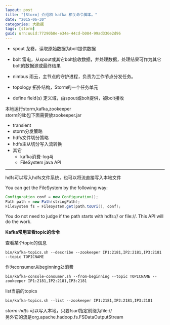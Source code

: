 ```yaml
---
layout: post
title: "[Storm] 介绍和 kafka 相关命令脚本。"
date: "2015-06-30"
categories: 大数据
tags: [storm]
guid: urn:uuid:77290b8e-e34e-44cd-b084-99ad330e2d96
---
```


* spout 龙卷，读取原始数据为bolt提供数据  
* bolt 雷电，从spout或其它bolt接收数据，并处理数据，处理结果可作为其它bolt的数据源或最终结果  
* nimbus 雨云，主节点的守护进程，负责为工作节点分发任务。  

* topology 拓扑结构，Storm的一个任务单元  
* define field(s) 定义域，由spout或bolt提供，被bolt接收  

本地运行storm,kafka,zookeeper  
storm的lib包下面需要放zookeeper.jar  

- transient
- storm分发策略
- hdfs文件切分策略
- hdfs主从切分写入流转换
- 其它
  - kafka消费-log4j
  - FileSystem java API

* * *

hdfs可以写入hdfs文件系统，也可以将流直接写入本地文件

You can get the FileSystem by the following way:

```java
Configuration conf = new Configuration();
Path path = new Path(stringPath);
FileSystem fs = FileSystem.get(path.toUri(), conf);

```

You do not need to judge if the path starts with hdfs:// or file://. This API will do the work.  

**Kafka常用查看topic的命令**  

查看某个topic的信息  

```vim
bin/kafka-topics.sh --describe --zookeeper IP1:2181,IP2:2181,IP3:2181 --topic TOPICNAME
```

作为consumer从beginning处消费  

```vim
bin/kafka-console-consumer.sh --from-beginning --topic TOPICNAME --zookeeper IP1:2181,IP2:2181,IP3:2181
```

list当前的topics  

```vim
bin/kafka-topics.sh --list --zookeeper IP1:2181,IP2:2181,IP3:2181
```

*storm-hdfs* 可以写入本地，只要fsurl指定前缀为file://  
另外它的流是org.apache.hadoop.fs.FSDataOutputStream  
